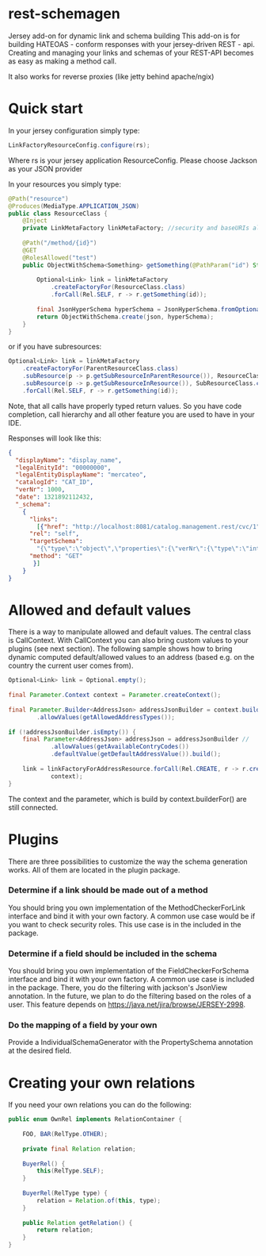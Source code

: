 # rest-schemagen
Jersey add-on for dynamic link and schema building
This add-on is for building HATEOAS - conform responses with your jersey-driven REST - api. Creating and managing your links and schemas of your REST-API becomes as easy as making a method call.

It also works for reverse proxies (like jetty behind apache/ngix)


# Quick start
In your jersey configuration simply type:
```java
LinkFactoryResourceConfig.configure(rs); 
```
Where rs is your jersey application ResourceConfig. Please choose Jackson as your JSON provider

In your resources you simply type:
```java
@Path("resource")
@Produces(MediaType.APPLICATION_JSON)
public class ResourceClass {
    @Inject
    private LinkMetaFactory linkMetaFactory; //security and baseURIs already injected
 
    @Path("/method/{id}")
    @GET
    @RolesAllowed("test")
    public ObjectWithSchema<Something> getSomething(@PathParam("id") String id) {
 
        Optional<Link> link = linkMetaFactory
            .createFactoryFor(ResourceClass.class)
            .forCall(Rel.SELF, r -> r.getSomething(id));
 
        final JsonHyperSchema hyperSchema = JsonHyperSchema.fromOptional(result);
        return ObjectWithSchema.create(json, hyperSchema);
    }
}
```
or if you have subresources:
```java
Optional<Link> link = linkMetaFactory
    .createFactoryFor(ParentResourceClass.class)
    .subResource(p -> p.getSubResourceInParentResource()), ResourceClass.class)
    .subResource(p -> p.getSubResourceInResource()), SubResourceClass.class)
    .forCall(Rel.SELF, r -> r.getSomething(id));
```
Note, that all calls have properly typed return values. So you have code completion, call hierarchy and all other feature you are used to have in your IDE.

Responses will look like this:
```json
{
  "displayName": "display_name",
  "legalEnityId": "00000000",
  "legalEntityDisplayName": "mercateo",
  "catalogId": "CAT_ID",
  "verNr": 1000,
  "date": 1321892112432,
  "_schema":
    {
      "links":
        [{"href": "http://localhost:8081/catalog.management.rest/cvc/1",
      "rel": "self",
      "targetSchema":
        "{\"type\":\"object\",\"properties\":{\"verNr\":{\"type\":\"integer\"},\"legalEntityDisplayName\":{\"type\":\"string\"},\"catalogId\":{\"type\":\"string\"},\"date\":{\"type\":\"integer\"},\"displayName\":{\"type\":\"string\"},\"legalEnityId\":{\"type\":\"string\"}}}",
      "method": "GET"
       }]
    }
}
```
# Allowed and default values
There is a way to manipulate allowed and default values. The central class is CallContext. With CallContext you can also bring custom values to your plugins (see next section). The following sample shows how to bring dynamic computed default/allowed values to an address (based e.g. on the country the current user comes from).

```java
Optional<Link> link = Optional.empty();
 
final Parameter.Context context = Parameter.createContext();
 
final Parameter.Builder<AddressJson> addressJsonBuilder = context.builderFor(AddressJson.class) //
        .allowValues(getAllowedAddressTypes());
 
if (!addressJsonBuilder.isEmpty()) {
    final Parameter<AddressJson> addressJson = addressJsonBuilder //
            .allowValues(getAvailableContryCodes())
            .defaultValue(getDefaultAddressValue()).build();
 
    link = linkFactoryForAddressResource.forCall(Rel.CREATE, r -> r.createAddress(addressJson.get()),
            context);
}
```
The context and the parameter, which is build by context.builderFor() are still connected.

# Plugins
There are three possibilities to customize the way the schema generation works. All of them are located in the plugin package.

### Determine if a link should be made out of a method
You should bring you own implementation of the MethodCheckerForLink interface and bind it with your own factory. A common use case would be if you want to check security roles. This use case is in the included in the package.

### Determine if a field should be included in the schema
You should bring you own implementation of the FieldCheckerForSchema interface and bind it with your own factory. A common use case is included in the package. There, you do the filtering with jackson's JsonView annotation. In the future, we plan to do the filtering based on the roles of a user. This feature depends on https://java.net/jira/browse/JERSEY-2998.

### Do the mapping of a field by your own
Provide a IndividualSchemaGenerator with the PropertySchema annotation at the desired field.

# Creating your own relations
If you need your own relations you can do the following:
```java
public enum OwnRel implements RelationContainer {
 
    FOO, BAR(RelType.OTHER);
 
    private final Relation relation;
 
    BuyerRel() {
        this(RelType.SELF);
    }
 
    BuyerRel(RelType type) {
        relation = Relation.of(this, type);
    }
 
    public Relation getRelation() {
        return relation;
    }
}
```
